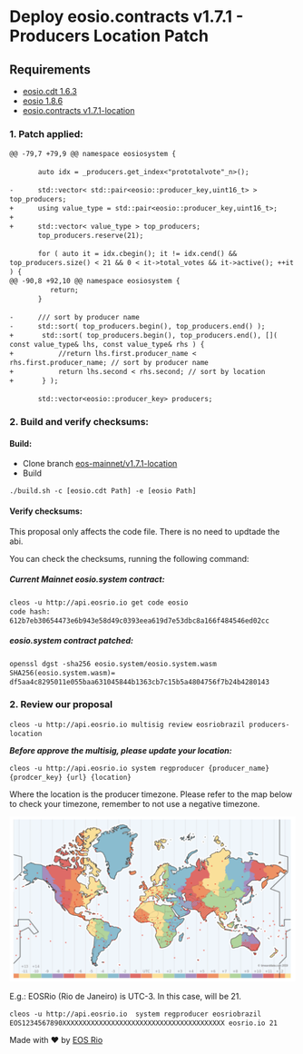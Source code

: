 
# Deploy eosio.contracts v1.7.1 - Producers Location Patch


## Requirements

- [eosio.cdt 1.6.3](https://github.com/EOSIO/eosio.cdt/tree/v1.6.3)
- [eosio 1.8.6](https://github.com/EOSIO/eos/tree/v1.8.6)
- [eosio.contracts v1.7.1-location](https://github.com/eosrio/eosio.contracts/tree/eos-mainnet/v1.7.1-location)


### 1. Patch applied:

```
@@ -79,7 +79,9 @@ namespace eosiosystem {

       auto idx = _producers.get_index<"prototalvote"_n>();

-      std::vector< std::pair<eosio::producer_key,uint16_t> > top_producers;
+      using value_type = std::pair<eosio::producer_key,uint16_t>;
+
+      std::vector< value_type > top_producers;
       top_producers.reserve(21);

       for ( auto it = idx.cbegin(); it != idx.cend() && top_producers.size() < 21 && 0 < it->total_votes && it->active(); ++it ) {
@@ -90,8 +92,10 @@ namespace eosiosystem {
          return;
       }

-      /// sort by producer name
-      std::sort( top_producers.begin(), top_producers.end() );
+       std::sort( top_producers.begin(), top_producers.end(), []( const value_type& lhs, const value_type& rhs ) {
+           //return lhs.first.producer_name < rhs.first.producer_name; // sort by producer name
+           return lhs.second < rhs.second; // sort by location
+       } );

       std::vector<eosio::producer_key> producers;
```


### 2. Build and verify checksums:

#### Build:

- Clone branch [eos-mainnet/v1.7.1-location](https://github.com/eosrio/eosio.contracts/tree/eos-mainnet/v1.7.1-location)
- Build

```
./build.sh -c [eosio.cdt Path] -e [eosio Path]
```

#### Verify checksums:

This proposal only affects the code file. There is no need to updtade the abi.

You can check the checksums, running the following command:

##### Current Mainnet eosio.system contract:

```
cleos -u http://api.eosrio.io get code eosio
code hash: 612b7eb30654473e6b943e58d49c0393eea619d7e53dbc8a166f484546ed02cc

```

##### eosio.system contract patched:

```
openssl dgst -sha256 eosio.system/eosio.system.wasm
SHA256(eosio.system.wasm)= df5aa4c8295011e055baa631045844b1363cb7c15b5a4804756f7b24b4280143
```

### 2. Review our proposal

```
cleos -u http://api.eosrio.io multisig review eosriobrazil producers-location
```

***Before approve the multisig, please update your location:***

```
cleos -u http://api.eosrio.io system regproducer {producer_name} {prodcer_key} {url} {location}
```
Where the location is the producer timezone. Please refer to the map below to check your timezone, remember to not use a negative timezone.

![timezone](timezone.png)

E.g.:
EOSRio (Rio de Janeiro) is UTC-3. In this case, will be 21.
```
cleos -u http://api.eosrio.io  system regproducer eosriobrazil EOS1234567890XXXXXXXXXXXXXXXXXXXXXXXXXXXXXXXXXXXXXXXX eosrio.io 21
```

Made with ♥ by [EOS Rio](https://eosrio.io/)

